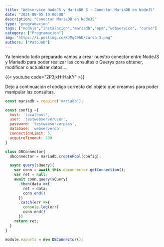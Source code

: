 ```yaml
---
title: "Webservice NodeJS y MariaDB 3 - Conector MariaDB en NodeJS"
date: "2021-08-05 10:00:00"
description: "Conector MariaDB en NodeJS"
type: "programacion"
tags: ["nodejs","instalacion","mariadb","npm","webservice", "curso"]
category: ["Programacion"]
img: "https://i.postimg.cc/XJMg09hD/curso-3.png"
authors: ["PatoJAD"]
---
```


Ya teniendo todo preparado vamos a crear nuestro conector entre NodeJS y Mariadb para poder realizar las consultas o Querys  para obtener, modificar o actualizar datos...

{{< youtube code="2P3jkH-HaKY" >}}

Dejo a continuación el código correcto del objeto que creamos para poder manipular las consultas.

```javascript
const mariadb = require('mariadb');

const config ={
  host: 'localhost',
  user: 'testwebserveruser',
  password: 'testwebserverpass',
  database: 'webserverdb',
  connectionLimit: 5,
  acquireTimeout: 300
}

class DBConnector{
  dbconnector = mariadb.createPool(config);

  async query(sQuery){
    var conn = await this.dbconnector.getConnection();
    var ret = null;
    await conn.query(sQuery)
      .then(data =>{
        ret = data;
        conn.end()
      })
      .catch(err =>{
        console.log(err)
        conn.end()
      })
    return ret;
  }
}

module.exports = new DBConnector();
```
